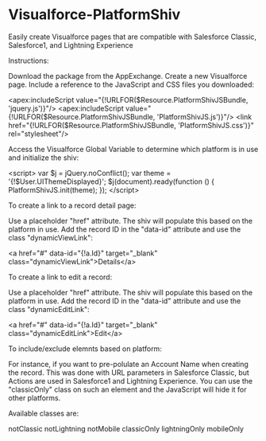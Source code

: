 # Visualforce-PlatformShiv
Easily create Visualforce pages that are compatible with Salesforce Classic, Salesforce1, and Lightning Experience

Instructions:

Download the package from the AppExchange.
Create a new Visualforce page.
Include a reference to the JavaScript and CSS files you downloaded:
                                                        
&lt;apex:includeScript value="{!URLFOR($Resource.PlatformShivJSBundle, 'jquery.js')}"/>
&lt;apex:includeScript value="{!URLFOR($Resource.PlatformShivJSBundle, 'PlatformShivJS.js')}"/>
&lt;link href="{!URLFOR($Resource.PlatformShivJSBundle, 'PlatformShivJS.css')}" rel="stylesheet"/>
                                                        
                                                    
Access the Visualforce Global Variable to determine which platform is in use and initialize the shiv:
                                                        
&lt;script>
    var $j = jQuery.noConflict();
    var theme = '{!$User.UIThemeDisplayed}'; 
    $j(document).ready(function () {
        PlatformShivJS.init(theme);
    });
&lt;/script>
                                                        
                                                    
To create a link to a record detail page:

Use a placeholder "href" attribute. The shiv will populate this based on the platform in use. Add the record ID in the "data-id" attribute and use the class "dynamicViewLink":
                                                  
&lt;a href="#" data-id="{!a.Id}" target="_blank" class="dynamicViewLink">Details&lt;/a>                                                 
                                                
To create a link to edit a record:

Use a placeholder "href" attribute. The shiv will populate this based on the platform in use. Add the record ID in the "data-id" attribute and use the class "dynamicEditLink":
                                                    
&lt;a href="#" data-id="{!a.Id}" target="_blank" class="dynamicEditLink">Edit&lt;/a>
                                                                           
To include/exclude elemnts based on platform:

For instance, if you want to pre-polulate an Account Name when creating the record. This was done with URL parameters in Salesforce Classic, but Actions are used in Salesforce1 and Lightning Experience. You can use the "classicOnly" class on such an element and the JavaScript will hide it for other platforms.

Available classes are:

notClassic
notLightning
notMobile
classicOnly
lightningOnly
mobileOnly
